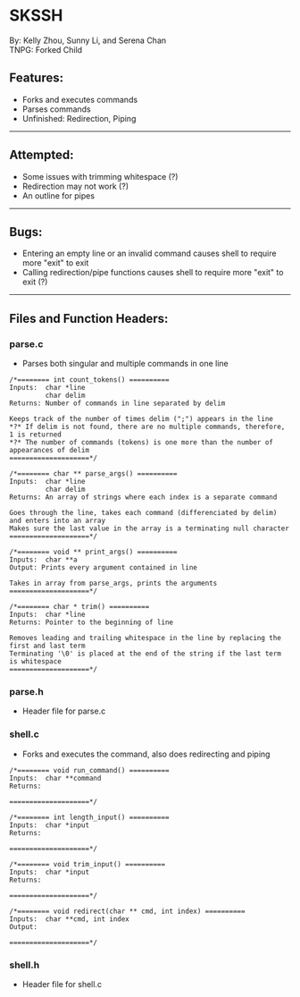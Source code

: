 # SKSSH
By: Kelly Zhou, Sunny Li, and Serena Chan\
TNPG: Forked Child

## Features:
- Forks and executes commands
- Parses commands
- Unfinished: Redirection, Piping

---

## Attempted:
- Some issues with trimming whitespace (?)
- Redirection may not work (?)
- An outline for pipes

---

## Bugs:
- Entering an empty line or an invalid command causes shell to require more "exit" to exit
- Calling redirection/pipe functions causes shell to require more "exit" to exit (?)

---

## Files and Function Headers:
### parse.c
  * Parses both singular and multiple commands in one line
  ```
  /*======== int count_tokens() ==========
  Inputs:  char *line
           char delim
  Returns: Number of commands in line separated by delim

  Keeps track of the number of times delim (";") appears in the line
  *?* If delim is not found, there are no multiple commands, therefore, 1 is returned
  *?* The number of commands (tokens) is one more than the number of appearances of delim
  ====================*/

  /*======== char ** parse_args() ==========
  Inputs:  char *line
           char delim
  Returns: An array of strings where each index is a separate command
  
  Goes through the line, takes each command (differenciated by delim) and enters into an array
  Makes sure the last value in the array is a terminating null character
  ====================*/
  
  /*======== void ** print_args() ==========
  Inputs:  char **a
  Output: Prints every argument contained in line

  Takes in array from parse_args, prints the arguments
  ====================*/

  /*======== char * trim() ==========
  Inputs:  char *line
  Returns: Pointer to the beginning of line

  Removes leading and trailing whitespace in the line by replacing the first and last term
  Terminating '\0' is placed at the end of the string if the last term is whitespace
  ====================*/  
  ```

### parse.h
  * Header file for parse.c

### shell.c
  * Forks and executes the command, also does redirecting and piping 
  ```
  /*======== void run_command() ==========
  Inputs:  char **command
  Returns: 
  
  ====================*/
  
  /*======== int length_input() ==========
  Inputs:  char *input
  Returns: 
  
  ====================*/
  
  /*======== void trim_input() ==========
  Inputs:  char *input
  Returns: 
  
  ====================*/ 
  
  /*======== void redirect(char ** cmd, int index) ==========
  Inputs:  char **cmd, int index
  Output:  
  
  ====================*/
  ```

### shell.h
  * Header file for shell.c